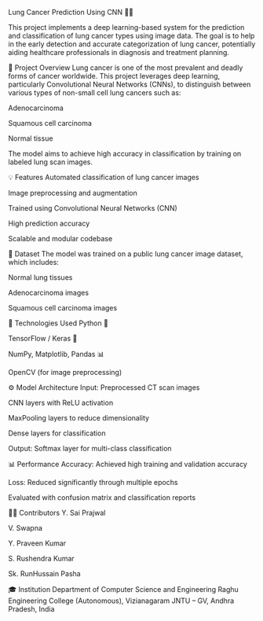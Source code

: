Lung Cancer Prediction Using CNN 🧠🩻


This project implements a deep learning-based system for the prediction and classification of lung cancer types using image data. The goal is to help in the early detection and accurate categorization of lung cancer, potentially aiding healthcare professionals in diagnosis and treatment planning.

📌 Project Overview
Lung cancer is one of the most prevalent and deadly forms of cancer worldwide. This project leverages deep learning, particularly Convolutional Neural Networks (CNNs), to distinguish between various types of non-small cell lung cancers such as:

Adenocarcinoma

Squamous cell carcinoma

Normal tissue

The model aims to achieve high accuracy in classification by training on labeled lung scan images.

💡 Features
Automated classification of lung cancer images

Image preprocessing and augmentation

Trained using Convolutional Neural Networks (CNN)

High prediction accuracy

Scalable and modular codebase

📁 Dataset
The model was trained on a public lung cancer image dataset, which includes:

Normal lung tissues

Adenocarcinoma images

Squamous cell carcinoma images

🧠 Technologies Used
Python 🐍

TensorFlow / Keras 🤖

NumPy, Matplotlib, Pandas 📊

OpenCV (for image preprocessing)

⚙️ Model Architecture
Input: Preprocessed CT scan images

CNN layers with ReLU activation

MaxPooling layers to reduce dimensionality

Dense layers for classification

Output: Softmax layer for multi-class classification

📊 Performance
Accuracy: Achieved high training and validation accuracy

Loss: Reduced significantly through multiple epochs

Evaluated with confusion matrix and classification reports


👨‍💻 Contributors
Y. Sai Prajwal

V. Swapna

Y. Praveen Kumar

S. Rushendra Kumar

Sk. RunHussain Pasha

🎓 Institution
Department of Computer Science and Engineering
Raghu Engineering College (Autonomous), Vizianagaram
JNTU – GV, Andhra Pradesh, India
